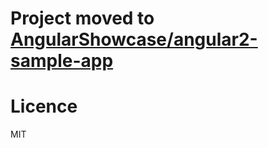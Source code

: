 Project moved to [AngularShowcase/angular2-sample-app](https://github.com/AngularShowcase/angular2-sample-app)
===

# Licence

MIT
